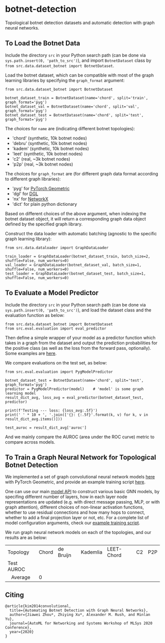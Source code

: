 # botnet-detection
Topological botnet detection datasets and automatic detection with graph neural networks.

## To Load the Botnet Data

Include the directory `src` in your Python search path (can be done via `sys.path.insert(0, 'path_to_src')`), and import `BotnetDataset` class by `from src.data.dataset_botnet import BotnetDataset`.

Load the botnet dataset, which can be compatible with most of the graph learning libraries by specifying the `graph_format` argument:
```
from src.data.dataset_botnet import BotnetDataset

botnet_dataset_train = BotnetDataset(name='chord', split='train', graph_format='pyg')
botnet_dataset_val = BotnetDataset(name='chord', split='val', graph_format='pyg')
botnet_dataset_test = BotnetDataset(name='chord', split='test', graph_format='pyg')
```

The choices for `name` are (indicating different botnet topologies):
- 'chord' (synthetic, 10k botnet nodes)
- 'debru' (synthetic, 10k botnet nodes)
- 'kadem' (synthetic, 10k botnet nodes)
- 'leet' (synthetic, 10k botnet nodes)
- 'c2' (real, ~3k botnet nodes)
- 'p2p' (real, ~3k botnet nodes)

The choices for `graph_format` are (for different graph data format according to different graph libraries):
- 'pyg' for [PyTorch Geometric](https://github.com/rusty1s/pytorch_geometric)
- 'dgl' for [DGL](https://github.com/dmlc/dgl) 
- 'nx' for [NetworkX](https://github.com/networkx/networkx)
- 'dict' for plain python dictionary

Based on different choices of the above argument, when indexing the botnet dataset object, it will return a corresponding graph data object defined by the specified graph library.

Construct the data loader with automatic batching (agnostic to the specific graph learning library):
```
from src.data.dataloader import GraphDataLoader

train_loader = GraphDataLoader(botnet_dataset_train, batch_size=2, shuffle=False, num_workers=0)
val_loader = GraphDataLoader(botnet_dataset_val, batch_size=1, shuffle=False, num_workers=0)
test_loader = GraphDataLoader(botnet_dataset_test, batch_size=1, shuffle=False, num_workers=0)
```

## To Evaluate a Model Predictor

Include the directory `src` in your Python search path (can be done via `sys.path.insert(0, 'path_to_src')`), and load the dataset class and the evaluation function as below:

```
from src.data.dataset_botnet import BotnetDataset
from src.eval.evaluation import eval_predictor
```

Then define a simple wrapper of your model as a predictor function which takes in a graph from the dataset and output the prediction probabilities for the positive class (as well as the loss from the forward pass, optionally). Some examples are [here](src/eval/evaluation.py#L99).

We compare evaluations on the test set, as below:

```
from src.eval.evaluation import PygModelPredictor

botnet_dataset_test = BotnetDataset(name='chord', split='test', graph_format='pyg')
predictor = PygModelPredictor(model)    # 'model' is some graph learning model
result_dict_avg, loss_avg = eval_predictor(botnet_dataset_test, predictor)

print(f'Testing --- loss: {loss_avg:.5f}')
print(' ' * 10 + ', '.join(['{}: {:.5f}'.format(k, v) for k, v in result_dict_avg.items()]))

test_auroc = result_dict_avg['auroc']
```

And we mainly compare the AUROC (area under the ROC curve) metric to compare across models.

## To Train a Graph Neural Network for Topological Botnet Detection

We implemented a set of graph convolutional neural network models [here](./src/models_pyg) with PyTorch Geometric, and provide an example training script [here](./train_botnet.py).

One can use our main [model API](./src/models_pyg/gcn_model.py#9) to construct various basic GNN models, by specifing different number of layers, how in each layer node representations are updated (e.g. with direct message passing, MLP, or with graph attention), different choices of non-linear activation functions, whether to use residual connections and how many hops to connect, whether to add a final projection layer or not, etc. For a complete list of model configuration arguments, check our [example training script](./train_botnet.py#71).

We run graph neural network models on each of the topologies, and our results are as below:

<!--| Topology | Chord | de Bruijn | Kademlia | LEET-Chord | C2 | P2P |-->
<!--|:---:|:---:|:---:|:---:|:---:|:---:|:---:|-->
<!--| Test AUROC | | | | | | |-->
<!--| Average Over Topologies <td colspan=6> 0 </td>|-->

<table align="center">
  <tr>
    <td> Topology </td>
    <td> Chord </td>
    <td> de Bruijn </td>
    <td> Kademlia </td>
    <td> LEET-Chord </td>
    <td> C2 </td>
    <td> P2P </td>
  </tr>
    
  <tr>
    <td> Test AUROC </td>
    <td>  </td>
    <td>  </td>
    <td>  </td>
    <td>  </td>
    <td>  </td>
    <td>  </td>
  </tr>
  <tr>
    <td style="text-align:center"> Average </td>
    <td colspan="6"> 0 </td>
  </tr>
</table>

## Citing

```
@article{kim2014convolutional,
  title={Automating Botnet Detection with Graph Neural Networks},
  author={Jiawei Zhou*, Zhiying Xu*, Alexander M. Rush, and Minlan Yu},
  journal={AutoML for Networking and Systems Workshop of MLSys 2020 Conference},
  year={2020}
}
```
